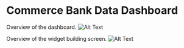 # Commerce Bank Data Dashboard

Overview of the dashboard.
![Alt Text](https://user-images.githubusercontent.com/11081968/34657897-47279484-f3f0-11e7-8529-0e8c721b850a.PNG)

Overview of the widget building screen.
![Alt Text](https://user-images.githubusercontent.com/11081968/34657891-3e826a8e-f3f0-11e7-8ab6-09354fac4534.PNG)
